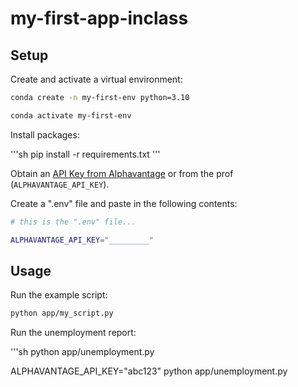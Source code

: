 # my-first-app-inclass

## Setup

Create and activate a virtual environment:

```sh
conda create -n my-first-env python=3.10

conda activate my-first-env
```

Install packages:

'''sh
pip install -r requirements.txt
'''

Obtain an [API Key from Alphavantage](https://www.alphavantage.co/support/#api-key) or from the prof (`ALPHAVANTAGE_API_KEY`).

Create a ".env" file and paste in the following contents:

```sh
# this is the ".env" file...

ALPHAVANTAGE_API_KEY="_________"
```

## Usage

Run the example script:

```sh
python app/my_script.py
``` 

Run the unemployment report:

'''sh
python app/unemployment.py 

ALPHAVANTAGE_API_KEY="abc123" python app/unemployment.py